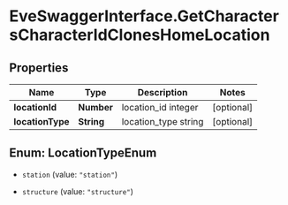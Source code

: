 # EveSwaggerInterface.GetCharactersCharacterIdClonesHomeLocation

## Properties
Name | Type | Description | Notes
------------ | ------------- | ------------- | -------------
**locationId** | **Number** | location_id integer | [optional] 
**locationType** | **String** | location_type string | [optional] 


<a name="LocationTypeEnum"></a>
## Enum: LocationTypeEnum


* `station` (value: `"station"`)

* `structure` (value: `"structure"`)




